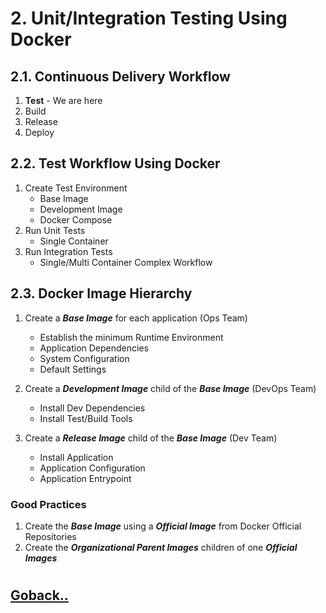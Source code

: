 # 2. Unit/Integration Testing Using Docker

## 2.1. Continuous Delivery Workflow

1. **Test** - We are here
2. Build
3. Release
4. Deploy

## 2.2. Test Workflow Using Docker

1. Create Test Environment
    - Base Image
    - Development Image
    - Docker Compose
2. Run Unit Tests
    - Single Container
3. Run Integration Tests
    - Single/Multi Container Complex Workflow

## 2.3. Docker Image Hierarchy 

1. Create a _**Base Image**_ for each application (Ops Team)
    - Establish the minimum Runtime Environment
    - Application Dependencies
    - System Configuration
    - Default Settings

2. Create a _**Development Image**_ child of the _**Base Image**_ (DevOps Team)
    - Install Dev Dependencies
    - Install Test/Build Tools

3. Create a _**Release Image**_ child of the _**Base Image**_ (Dev Team)
    - Install Application
    - Application Configuration
    - Application Entrypoint

### Good Practices
1. Create the _**Base Image**_ using a **_Official Image_** from Docker Official Repositories
2. Create the **_Organizational Parent Images_** children of one **_Official Images_**

#
## [Goback..](./index.md)